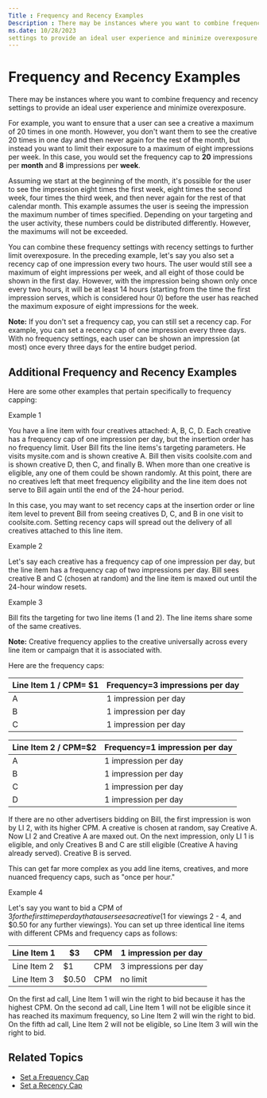 ```yaml
---
Title : Frequency and Recency Examples
Description : There may be instances where you want to combine frequency and recency
ms.date: 10/28/2023
settings to provide an ideal user experience and minimize overexposure.
---
```



# Frequency and Recency Examples



There may be instances where you want to combine frequency and recency
settings to provide an ideal user experience and minimize overexposure.

>

For example, you want to ensure that a user can see a creative a maximum
of 20 times in one month. However, you don't want them to see the
creative 20 times in one day and then never again for the rest of the
month, but instead you want to limit their exposure to a maximum of
eight impressions per week. In this case, you would set the frequency
cap to **20** impressions per **month** and **8** impressions per
**week**.

Assuming we start at the beginning of the month, it's possible for the
user to see the impression eight times the first week, eight times the
second week, four times the third week, and then never again for the
rest of that calendar month. This example assumes the user is seeing the
impression the maximum number of times specified. Depending on your
targeting and the user activity, these numbers could be distributed
differently. However, the maximums will not be exceeded.

>

You can combine these frequency settings with recency settings to
further limit overexposure. In the preceding example, let's say you also
set a recency cap of one impression every two hours. The user would
still see a maximum of eight impressions per week, and all eight of
those could be shown in the first day. However, with the impression
being shown only once every two hours, it will be at least 14 hours
(starting from the time the first impression serves, which is considered
hour 0) before the user has reached the maximum exposure of eight
impressions for the week.



<b>Note:</b> If you don't set a frequency cap,
you can still set a recency cap. For example, you can set a recency cap
of one impression every three days. With no frequency settings, each
user can be shown an impression (at most) once every three days for the
entire budget period.







>

## Additional Frequency and Recency Examples

Here are some other examples that pertain specifically to frequency
capping:



Example 1

You have a line item with four creatives attached: A, B, C, D. Each
creative has a frequency cap of one impression per day, but the
insertion order has no frequency limit. User Bill fits the line items's
targeting parameters. He visits mysite.com and is shown creative A. Bill
then visits coolsite.com and is shown creative D, then C, and finally B.
When more than one creative is eligible, any one of them could be shown
randomly. At this point, there are no creatives left that meet frequency
eligibility and the line item does not serve to Bill again until the end
of the 24-hour period.

In this case, you may want to set recency caps at the insertion order or
line item level to prevent Bill from seeing creatives D, C, and B in one
visit to coolsite.com. Setting recency caps will spread out the delivery
of all creatives attached to this line item.





Example 2

Let's say each creative has a frequency cap of one impression per day,
but the line item has a frequency cap of two impressions per day. Bill
sees creative B and C (chosen at random) and the line item is maxed out
until the 24-hour window resets.





Example 3

>

Bill fits the targeting for two line items (1 and 2). The line items
share some of the same creatives.



<b>Note:</b> Creative frequency applies to the
creative universally across every line item or
campaign that it is associated with.





>

Here are the frequency caps:

<table
id="frequency-and-recency-examples__table_c7c4ea0b-690b-47ce-a956-0a136a2096f0"
class="table">
<thead class="thead">
<tr class="header row">
<th
id="frequency-and-recency-examples__table_c7c4ea0b-690b-47ce-a956-0a136a2096f0__entry__1"
class="entry">Line Item 1 / CPM= $1</th>
<th
id="frequency-and-recency-examples__table_c7c4ea0b-690b-47ce-a956-0a136a2096f0__entry__2"
class="entry">Frequency=3 impressions per day</th>
</tr>
</thead>
<tbody class="tbody">
<tr class="odd row">
<td class="entry"
headers="frequency-and-recency-examples__table_c7c4ea0b-690b-47ce-a956-0a136a2096f0__entry__1">A</td>
<td class="entry"
headers="frequency-and-recency-examples__table_c7c4ea0b-690b-47ce-a956-0a136a2096f0__entry__2">1
impression per day</td>
</tr>
<tr class="even row">
<td class="entry"
headers="frequency-and-recency-examples__table_c7c4ea0b-690b-47ce-a956-0a136a2096f0__entry__1">B</td>
<td class="entry"
headers="frequency-and-recency-examples__table_c7c4ea0b-690b-47ce-a956-0a136a2096f0__entry__2">1
impression per day</td>
</tr>
<tr class="odd row">
<td class="entry"
headers="frequency-and-recency-examples__table_c7c4ea0b-690b-47ce-a956-0a136a2096f0__entry__1">C</td>
<td class="entry"
headers="frequency-and-recency-examples__table_c7c4ea0b-690b-47ce-a956-0a136a2096f0__entry__2">1
impression per day</td>
</tr>
</tbody>
</table>

<table
id="frequency-and-recency-examples__table_275e1e58-9897-4282-a3df-84af334f1f17"
class="table">
<thead class="thead">
<tr class="header row">
<th
id="frequency-and-recency-examples__table_275e1e58-9897-4282-a3df-84af334f1f17__entry__1"
class="entry">Line Item 2 / CPM=$2</th>
<th
id="frequency-and-recency-examples__table_275e1e58-9897-4282-a3df-84af334f1f17__entry__2"
class="entry">Frequency=1 impression per day</th>
</tr>
</thead>
<tbody class="tbody">
<tr class="odd row">
<td class="entry"
headers="frequency-and-recency-examples__table_275e1e58-9897-4282-a3df-84af334f1f17__entry__1">A</td>
<td class="entry"
headers="frequency-and-recency-examples__table_275e1e58-9897-4282-a3df-84af334f1f17__entry__2">1
impression per day</td>
</tr>
<tr class="even row">
<td class="entry"
headers="frequency-and-recency-examples__table_275e1e58-9897-4282-a3df-84af334f1f17__entry__1">B</td>
<td class="entry"
headers="frequency-and-recency-examples__table_275e1e58-9897-4282-a3df-84af334f1f17__entry__2">1
impression per day</td>
</tr>
<tr class="odd row">
<td class="entry"
headers="frequency-and-recency-examples__table_275e1e58-9897-4282-a3df-84af334f1f17__entry__1">C</td>
<td class="entry"
headers="frequency-and-recency-examples__table_275e1e58-9897-4282-a3df-84af334f1f17__entry__2">1
impression per day</td>
</tr>
<tr class="even row">
<td class="entry"
headers="frequency-and-recency-examples__table_275e1e58-9897-4282-a3df-84af334f1f17__entry__1">D</td>
<td class="entry"
headers="frequency-and-recency-examples__table_275e1e58-9897-4282-a3df-84af334f1f17__entry__2">1
impression per day</td>
</tr>
</tbody>
</table>



If there are no other advertisers bidding on Bill, the first impression
is won by LI 2, with its higher CPM. A creative is chosen at random, say
Creative A. Now LI 2 and Creative A are maxed out. On the next
impression, only LI 1 is eligible, and only Creatives B and C are still
eligible (Creative A having already served). Creative B is served.

This can get far more complex as you add line items, creatives, and more
nuanced frequency caps, such as "once per hour."





Example 4

Let's say you want to bid a CPM of $3 for the first time per day that a
user sees a creative ($1 for viewings 2 - 4, and $0.50 for any further
viewings). You can set up three identical line items with different CPMs
and frequency caps as follows:

<table
id="frequency-and-recency-examples__table_d5780bb5-0172-4f22-89b8-5aabb2a77224"
class="table">
<thead class="thead">
<tr class="header row">
<th
id="frequency-and-recency-examples__table_d5780bb5-0172-4f22-89b8-5aabb2a77224__entry__1"
class="entry">Line Item 1</th>
<th
id="frequency-and-recency-examples__table_d5780bb5-0172-4f22-89b8-5aabb2a77224__entry__2"
class="entry">$3</th>
<th
id="frequency-and-recency-examples__table_d5780bb5-0172-4f22-89b8-5aabb2a77224__entry__3"
class="entry">CPM</th>
<th
id="frequency-and-recency-examples__table_d5780bb5-0172-4f22-89b8-5aabb2a77224__entry__4"
class="entry">1 impression per day</th>
</tr>
</thead>
<tbody class="tbody">
<tr class="odd row">
<td class="entry"
headers="frequency-and-recency-examples__table_d5780bb5-0172-4f22-89b8-5aabb2a77224__entry__1">Line
Item 2</td>
<td class="entry"
headers="frequency-and-recency-examples__table_d5780bb5-0172-4f22-89b8-5aabb2a77224__entry__2">$1</td>
<td class="entry"
headers="frequency-and-recency-examples__table_d5780bb5-0172-4f22-89b8-5aabb2a77224__entry__3">CPM</td>
<td class="entry"
headers="frequency-and-recency-examples__table_d5780bb5-0172-4f22-89b8-5aabb2a77224__entry__4">3
impressions per day</td>
</tr>
<tr class="even row">
<td class="entry"
headers="frequency-and-recency-examples__table_d5780bb5-0172-4f22-89b8-5aabb2a77224__entry__1">Line
Item 3</td>
<td class="entry"
headers="frequency-and-recency-examples__table_d5780bb5-0172-4f22-89b8-5aabb2a77224__entry__2">$0.50</td>
<td class="entry"
headers="frequency-and-recency-examples__table_d5780bb5-0172-4f22-89b8-5aabb2a77224__entry__3">CPM</td>
<td class="entry"
headers="frequency-and-recency-examples__table_d5780bb5-0172-4f22-89b8-5aabb2a77224__entry__4">no
limit</td>
</tr>
</tbody>
</table>

On the first ad call, Line Item 1 will win the right to bid because it
has the highest CPM. On the second ad call, Line Item 1 will not be
eligible since it has reached its maximum frequency, so Line Item 2 will
win the right to bid. On the fifth ad call, Line Item 2 will not be
eligible, so Line Item 3 will win the right to bid.





>

## Related Topics

- <a href="set-a-frequency-cap.md" class="xref"
  title="You can set frequency caps from the Audience &amp; Location Targeting section within the Create New Line Item and Edit Line Item screens.">Set
  a Frequency Cap</a>
- <a href="set-a-recency-cap.md" class="xref"
  title="You can set recency caps from the Audience &amp; Location Targeting section within the Create New Line Item and Edit Line Item screens.">Set
  a Recency Cap</a>






